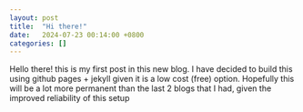 ```yaml
---
layout: post
title:  "Hi there!"
date:   2024-07-23 00:14:00 +0800
categories: []
---
```

Hello there! this is my first post in this new blog. I have decided to build this using github pages + jekyll given it is a low cost (free) option. Hopefully this will be a lot more permanent than the last 2 blogs that I had, given the improved reliability of this setup